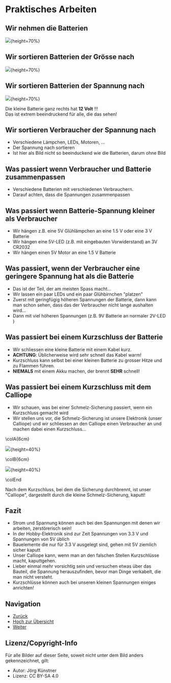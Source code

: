 # Praktisches Arbeiten

## Wir nehmen die Batterien

![](./pics/Batterien_Gemischt.jpg){height=70%}


## Wir sortieren Batterien der Grösse nach

![](./pics/Batterien_Sortiert_Groesse.jpg){height=70%}



## Wir sortieren Batterien der Spannung nach 

![](./pics/Batterien_Sortiert_Volt.jpg){height=70%}


Die kleine Batterie ganz rechts hat __12 Volt__ !!!  
Das ist extrem beeindruckend für alle, die das sehen!

## Wir sortieren Verbraucher der Spannung nach

* Verschiedene Lämpchen, LEDs, Motoren, ...
* Der Spannung nach sortieren
* Ist hier als Bild nicht so beeinduckend wie die Batterien, darum ohne Bild


## Was passiert wenn Verbraucher und Batterie zusammenpassen

* Verschiedene Batterien mit verschiedenen Verbrauchern.
* Darauf achten, dass die Spannungen zusammenpassen


## Was passiert wenn Batterie-Spannung kleiner als Verbraucher 

* Wir hängen z.B. eine 5V Glühlämpchen an eine 1.5 V oder eine 3 V Batterie
* Wir hängen eine 5V-LED (z.B. mit eingebauten Vorwiderstand) an 3V CR2032
* Wir hängen einen 5V Motor an eine 1.5 V Batterie

 
## Was passiert, wenn der Verbraucher eine geringere Spannung hat als die Batterie

* Das ist der Teil, der am meisten Spass macht...
* Wir lassen ein paar LEDs und ein paar Glühbirnchen "platzen"
* Zuerst mit geringfügig höheren Spannungen der Batterie, dann kann man schon sehen, dass das der Verbraucher nicht lange aushalten wird...
* Dann mit viel höheren Spannungen (z.B. 9V Batterie an normaler 2V-LED )

## Was passiert bei einem Kurzschluss der Batterie 

* Wir schliessen eine kleine Batterie mit einem Kabel kurz.
* __ACHTUNG__: Üblicherweise wird sehr schnell das Kabel warm!
* Kurzschluss kann selbst bei einer kleinen Batterie zu grosser Hitze und zu Flammen führen.
* __NIEMALS__ mit einem Akku machen, der brennt __SEHR__ schnell!

## Was passiert bei einem Kurzschluss mit dem Calliope 

* Wir schauen, was bei einer Schmelz-Sicherung passiert, wenn ein Kurzschluss gemacht wird
* Wir stellen uns vor, die Schmelz-Sicherung ist unsere Elektronik (unser Calliope) und wir schliessen an den Calliope einen Verbraucher an und machen dabei einen Kurzschluss...

\colA{6cm}

![](./pics/Calliope_Lampe_brennt.jpg){height=40%}

\colB{6cm}

![](./pics/Calliope_Sicherung_durch.jpg){height=40%}


\colEnd

Nach dem Kurzschluss, bei dem die Sicherung durchbrennt, ist unser "Calliope", dargestellt durch die kleine Schmelz-Sicherung, kaputt!

## Fazit

* Strom und Spannung können auch bei den Spannungen mit denen wir arbeiten, zerstörerisch sein!
* In der Hobby-Elektronik sind zur Zeit Spannungen von 3.3 V und Spannungen von 5V üblich
* Bauelemente die nur für 3.3 V ausgelegt sind, gehen mit 5V ziemlich sicher kaputt
* Unser Calliope kann, wenn man an den falschen Stellen Kurzschlüsse macht, kaputtgehen.
* Lieber einmal mehr vorsichtig sein und versuchen etwas über das Bauteil, die Spannung herauszufinden, bevor man Dinge verkabelt, die man nicht versteht.
* Kurzschlüsse können auch bei unseren kleinen Spannungen einiges anrichten!


## Navigation

* [Zurück ](../02_04_Elektronik_Stromkreis/README.md)
* [Hoch zur Übersicht](../README.md)  
* [Weiter ](../02_06_BatterieTester/README.md)


## Lizenz/Copyright-Info
Für alle Bilder auf dieser Seite, soweit nicht unter dem Bild anders gekennzeichnet,  gilt:

* Autor: Jörg Künstner
* Lizenz: CC BY-SA 4.0


  
